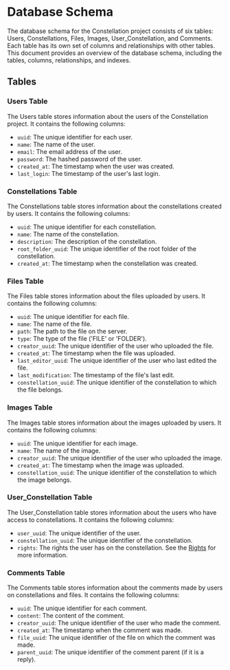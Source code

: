 # Database Schema

The database schema for the Constellation project consists of six tables: Users, Constellations, Files, Images, User_Constellation, and Comments. Each table has its own set of columns and relationships with other tables. This document provides an overview of the database schema, including the tables, columns, relationships, and indexes.

## Tables

### Users Table

The Users table stores information about the users of the Constellation project. It contains the following columns:

- `uuid`: The unique identifier for each user.
- `name`: The name of the user.
- `email`: The email address of the user.
- `password`: The hashed password of the user.
- `created_at`: The timestamp when the user was created.
- `last_login`: The timestamp of the user's last login.

### Constellations Table

The Constellations table stores information about the constellations created by users. It contains the following columns:

- `uuid`: The unique identifier for each constellation.
- `name`: The name of the constellation.
- `description`: The description of the constellation.
- `root_folder_uuid`: The unique identifier of the root folder of the constellation.
- `created_at`: The timestamp when the constellation was created.

### Files Table

The Files table stores information about the files uploaded by users. It contains the following columns:

- `uuid`: The unique identifier for each file.
- `name`: The name of the file.
- `path`: The path to the file on the server.
- `type`: The type of the file ('FILE' or 'FOLDER').
- `creator_uuid`: The unique identifier of the user who uploaded the file.
- `created_at`: The timestamp when the file was uploaded.
- `last_editor_uuid`: The unique identifier of the user who last edited the file.
- `last_modification`: The timestamp of the file's last edit.
- `constellation_uuid`: The unique identifier of the constellation to which the file belongs.

### Images Table

The Images table stores information about the images uploaded by users. It contains the following columns:

- `uuid`: The unique identifier for each image.
- `name`: The name of the image.
- `creator_uuid`: The unique identifier of the user who uploaded the image.
- `created_at`: The timestamp when the image was uploaded.
- `constellation_uuid`: The unique identifier of the constellation to which the image belongs.

### User_Constellation Table

The User_Constellation table stores information about the users who have access to constellations. It contains the following columns:

- `user_uuid`: The unique identifier of the user.
- `constellation_uuid`: The unique identifier of the constellation.
- `rights`: The rights the user has on the constellation. See the [Rights](https://kenan-blasius.github.io/doc-constellation-backend/) for more information.

### Comments Table

The Comments table stores information about the comments made by users on constellations and files. It contains the following columns:

- `uuid`: The unique identifier for each comment.
- `content`: The content of the comment.
- `creator_uuid`: The unique identifier of the user who made the comment.
- `created_at`: The timestamp when the comment was made.
- `file_uuid`: The unique identifier of the file on which the comment was made.
- `parent_uuid`: The unique identifier of the comment parent (if it is a reply).
